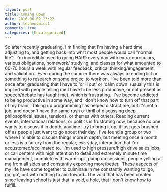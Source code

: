 ```yaml
---
layout: post
title: Coming Down
date: 2016-06-02 23:22
author: techenomics1
comments: true
categories: [Uncategorized]
---
```

So after recently graduating, I'm finding that I'm having a hard time adjusting to, and getting back into what most people would call "normal life".  I'm incredibly used to going HARD every day with extra-curriculars, various obligations, homework/ studying, and classes for what amounted to 60-70 hours a week with regular feedback, critical thinking/engagement, and validation.  Even during the summer there was always a reading list or something to research or some project to work on.  I've been told more than once after graduating that I have to 'chill out' or 'calm down' (usually this is implied with people telling me I have to be less productive, or not present as speech/debate has taught me), which is frustrating.  I've become addicted to being productive in some way, and I don't know how to turn off that part of my brain.  Taking up programming has helped distract me, but it's not a job, and doesn't have the same rush or thrill of discussing deep philosophical issues, tensions, or themes with others. Reading current events, international relations, or politics is frustrating now, because no one wants to discuss it in depth, anytime I try to bring it up, it just gets brushed off as people just want to go about their day.  I've found a group or two where I'm able to discuss things more in depth, but meeting once a month or less is a far cry from the regular, everyday, interaction that I'm accustomed/acclimated to.  I'm used to high pressure/high drive sales jobs, or call centers with high attention to detail and extremely minute time management, complete with warm-ups, pump up sessions, people yelling at me from all sides and constantly expecting more/better.  These aspects of my life have come together to culminate in me constantly wanting to 'go, go, go', but with nothing to aim toward...The void that has been created since leaving school is just that, a void, a hole, that I don't know how to fulfill.
